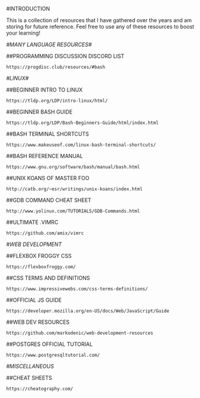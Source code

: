 #INTRODUCTION

This is a collection of resources that I have gathered over the years and am storing for future reference. Feel free to use any of these resources to boost your learning!

_#MANY LANGUAGE RESOURCES#_

##PROGRAMMING DISCUSSION DISCORD LIST

`https://progdisc.club/resources/#bash`

_#LINUX#_

##BEGINNER INTRO TO LINUX

`https://tldp.org/LDP/intro-linux/html/`

##BEGINNER BASH GUIDE

`https://tldp.org/LDP/Bash-Beginners-Guide/html/index.html`

##BASH TERMINAL SHORTCUTS

`https://www.makeuseof.com/linux-bash-terminal-shortcuts/`

##BASH REFERENCE MANUAL

`https://www.gnu.org/software/bash/manual/bash.html`

##UNIX KOANS OF MASTER FOO

`http://catb.org/~esr/writings/unix-koans/index.html`

##GDB COMMAND CHEAT SHEET

`http://www.yolinux.com/TUTORIALS/GDB-Commands.html`

##ULTIMATE .VIMRC

`https://github.com/amix/vimrc`

_#WEB DEVELOPMENT_

##FLEXBOX FROGGY CSS

`https://flexboxfroggy.com/`

##CSS TERMS AND DEFINITIONS

`https://www.impressivewebs.com/css-terms-definitions/`

##OFFICIAL JS GUIDE

`https://developer.mozilla.org/en-US/docs/Web/JavaScript/Guide`

##WEB DEV RESOURCES

`https://github.com/markodenic/web-development-resources`

##POSTGRES OFFICIAL TUTORIAL

`https://www.postgresqltutorial.com/`

_#MISCELLANEOUS_

##CHEAT SHEETS

`https://cheatography.com/`

